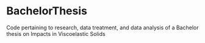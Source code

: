 # BachelorThesis
Code pertaining to research, data treatment, and data analysis of a Bachelor thesis on Impacts in Viscoelastic Solids
